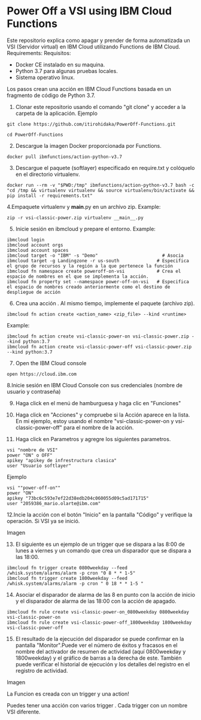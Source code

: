 # Power Off a VSI using IBM Cloud Functions

Este repositorio explica como apagar y prender de forma automatizada un VSI (Servidor virtual) en IBM Cloud utilizando Functions de IBM Cloud.
Requirements:
Requisitos:
* Docker CE instalado en su maquina.
* Python 3.7 para algunas pruebas locales.
* Sistema operativo linux.

Los pasos crean una acción en IBM Cloud Functions basada en un fragmento de código de Python 3.7.

1. Clonar este repositorio usando el comando "git clone" y acceder a la carpeta de la aplicación.
Ejemplo
```
git clone https://github.com/itirohidaka/PowerOff-Functions.git
```
```
cd PowerOff-Functions
```

2. Descargue la imagen Docker proporcionada por Functions.
```
docker pull ibmfunctions/action-python-v3.7
```

3. Descargue el paquete (softlayer) especificado en require.txt y colóquelo en el directorio virtualenv.
```
docker run --rm -v "$PWD:/tmp" ibmfunctions/action-python-v3.7 bash -c "cd /tmp && virtualenv virtualenv && source virtualenv/bin/activate && pip install -r requirements.txt"
```
4.Empaquete virtualenv y __main__.py en un archivo zip.
Example:
```
zip -r vsi-classic-power.zip virtualenv __main__.py
```

5. Inicie sesión en ibmcloud y prepare el entorno.
Example:
```
ibmcloud login
ibmcloud account orgs
ibmcloud account spaces
ibmcloud target -o "IBM" -s "Demo"                        # Asocia 
ibmcloud target -g Landingzone -r us-south              # Especifica el grupo de recursos y la región a la que pertenece la función 
ibmcloud fn namespace create poweroff-on-vsi            # Crea el espacio de nombres en el que se implementa la acción.
ibmcloud fn property set --namespace power-off-on-vsi   # Especifica el espacio de nombres creado anteriormente como el destino de despliegue de acción
```

6. Crea una acción . Al mismo tiempo, implemente el paquete (archivo zip).
```
ibmcloud fn action create <action_name> <zip_file> --kind <runtime>
```
Example:
```
ibmcloud fn action create vsi-classic-power-on vsi-classic-power.zip --kind python:3.7
ibmcloud fn action create vsi-classic-power-off vsi-classic-power.zip --kind python:3.7
```

7. Open the IBM Cloud console

```
open https://cloud.ibm.com
```

8.Inicie sesión en IBM Cloud Console con sus credenciales (nombre de usuario y contraseña)

9. Haga click en el menú de hamburguesa y haga clic en "Funciones"

10. Haga click en "Acciones" y compruebe si la Acción aparece en la lista. En mi ejemplo, estoy usando el nombre "vsi-classic-power-on y vsi-classic-power-off" para el nombre de la acción.

11. Haga click en Parametros y agregre los siguientes parametros.

```
vsi "nombre de VSI"
power "ON" o OFF"
apikey "apikey de infrestructura clasica"
user "Usuario softlayer"
```
Ejemplo

```
vsi ""power-off-on""
power "ON"
apikey "73bc6c593e7ef22d38edb204c060055d09c5ad171715"
user "2059386_mario.olarte@ibm.com"
```


12.Incie la acción con el botón "Inicio" en la pantalla "Código" y verifique la operación. Si VSI ya se inició.

Imagen

13. El siguiente es un ejemplo de un trigger que se dispara a las 8:00 de lunes a viernes y un comando que crea un disparador que se dispara a las 18:00.

```
ibmcloud fn trigger create 0800weekday --feed /whisk.system/alarms/alarm -p cron "0 8 * * 1-5" 
ibmcloud fn trigger create 1800weekday --feed /whisk.system/alarms/alarm -p cron " 0 18 * * 1-5 "
```

14. Asociar el disparador de alarma de las 8 en punto con la acción de inicio y el disparador de alarma de las 18:00 con la acción de apagado.

```
ibmcloud fn rule create vsi-classic-power-on_0800weekday 0800weekday vsi-classic-power-on
ibmcloud fn rule create vsi-classic-power-off_1800weekday 1800weekday vsi-classic-power-off
```
15. El resultado de la ejecución del disparador se puede confirmar en la pantalla "Monitor".Puede ver el número de éxitos y fracasos en el nombre del activador de resumen de actividad (aquí 0800weekday y 1800weekday) y el gráfico de barras a la derecha de este. También puede verificar el historial de ejecución y los detalles del registro en el registro de actividad.

Imagen

La Funcion es creada con un trigger y una action!

Puedes tener una acción con varios trigger . Cada trigger con un nombre VSI diferente.


